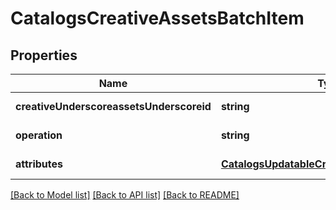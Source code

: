 # CatalogsCreativeAssetsBatchItem

## Properties
Name | Type | Description | Notes
------------ | ------------- | ------------- | -------------
**creativeUnderscoreassetsUnderscoreid** | **string** |  | [default to null]
**operation** | **string** |  | [default to null]
**attributes** | [**CatalogsUpdatableCreativeAssetsAttributes**](CatalogsUpdatableCreativeAssetsAttributes.md) |  | [default to null]

[[Back to Model list]](../README.md#documentation-for-models) [[Back to API list]](../README.md#documentation-for-api-endpoints) [[Back to README]](../README.md)


